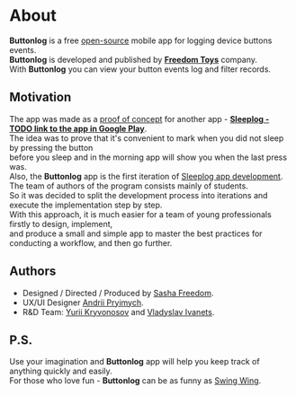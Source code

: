 # About
**Buttonlog** is a free [open-source](https://github.com/sahlet-official/buttonlog) mobile app for logging device buttons events.<br>
**Buttonlog** is developed and published by [**Freedom Toys**](https://www.linkedin.com/company/freedom-toys/) company.<br>
With **Buttonlog** you can view your button events log and filter records.<br>

## Motivation
The app was made as a [proof of concept](https://en.wikipedia.org/wiki/Proof_of_concept) for another app - [**Sleeplog - TODO link to the app in Google Play**](https://github.com/sahlet-official/sleeplog).<br>
The idea was to prove that it's convenient to mark when you did not sleep by pressing the button<br>
before you sleep and in the morning app will show you when the last press was.<br>
Also, the **Buttonlog** app is the first iteration of [Sleeplog app development](https://github.com/sahlet-official/sleeplog).<br>
The team of authors of the program consists mainly of students.<br>
So it was decided to split the development process into iterations and execute the implementation step by step.<br>
With this approach, it is much easier for a team of young professionals firstly to design, implement,<br>
and produce a small and simple app to master the best practices for conducting a workflow, and then go further.<br>

## Authors
- Designed / Directed / Produced by [Sasha Freedom](https://www.linkedin.com/in/sasha-freedom/).<br>
- UX/UI Designer [Andrii Pryimych](https://github.com/naila135).<br>
- R&D Team: [Yurii Kryvonosov](https://github.com/Yura-0) and [Vladyslav Ivanets](https://github.com/Ivanec2003).<br>

## P.S.
Use your imagination and **Buttonlog** app will help you keep track of anything quickly and easily.<br>
For those who love fun - **Buttonlog** can be as funny as [Swing Wing](https://youtu.be/isoLZ0Y6d3A).<br>

